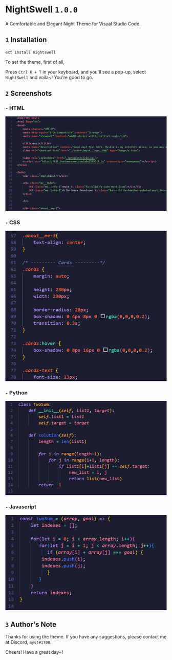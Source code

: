 
# NightSwell `1.0.0`

A Comfortable and Elegant Night Theme for Visual Studio Code.

## `1` Installation
```
ext install nightswell
```
 
To set the theme, first of all, 

Press `Ctrl K + T` in your keyboard, and you'll see a pop-up, select `NightSwell` and voila~! You're good to go.

## `2` Screenshots

### `-` HTML 
![HTML Screenshot](./screenshots/HTML.PNG)

### `-` CSS
![CSS Screenshot](./screenshots/CSS.png)

### `-` Python
![PY Screenshot](./screenshots/PY.png)

### `-` Javascript
![JS Screenshot](./screenshots/JS.png)

## `3` Author's Note
Thanks for using the theme. If you have any suggestions, please contact me at Discord, `myst#1700`.

Cheers! Have a great day~!